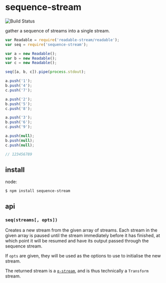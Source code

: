 # sequence-stream

![Build Status](https://api.travis-ci.org/justinvdm/sequence-stream.png)

gather a sequence of streams into a single stream.


```javascript
var Readable = require('readable-stream/readable');
var seq = require('sequence-stream');

var a = new Readable();
var b = new Readable(); 
var c = new Readable();

seq([a, b, c]).pipe(process.stdout);

a.push('1');
b.push('4');
c.push('7');

a.push('2');
b.push('5');
c.push('8');

a.push('3');
b.push('6');
c.push('9');

a.push(null);
b.push(null);
c.push(null);

// 123456789
```


## install

node:

```
$ npm install sequence-stream
```


## api

### `seq(streams[, opts])`

Creates a new stream from the given array of streams. Each stream in the given array is paused until the stream immediately before it has finished, at which point it will be resumed and have its output passed through the sequence stream.

If `opts` are given, they will be used as the options to use to initialise the new stream.

The returned stream is a [`q-stream`](https://github.com/justinvdm/q-stream), and is thus technically a `Transform` stream.
